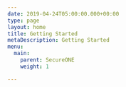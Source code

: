 ```yaml
---
date: 2019-04-24T05:00:00.000+00:00
type: page
layout: home
title: Getting Started
metaDescription: Getting Started
menu:
  main:
    parent: SecureONE
    weight: 1

---
```

